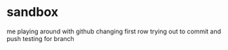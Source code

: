 # sandbox
me playing around with github changing first row
trying out to commit and push
testing for branch
